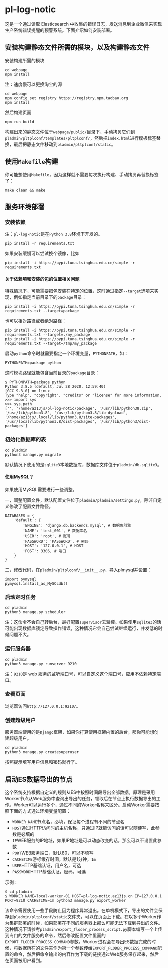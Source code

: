 # pl-log-notic

这是一个通过读取 Elasticsearch 中收集的错误日志，发送消息到企业微信来实现生产系统错误提醒的预警系统。下面介绍如何安装部署。

## 安装构建静态文件所需的模块，以及构建静态文件

安装构建所需的模块

    cd webpage
    npm install

注：速度慢可以更换淘宝的源

    cd webpage
    npm config set registry https://registry.npm.taobao.org
    npm install

然后构建页面

    npm run build

构建出来的静态文件位于`webpage/public/`目录下，手动拷贝它们到`pladmin/pltplconf/templates/pltplconf/`，然后把`index.html`进行模板标签替换，最后把静态文件移动到`pladmin/pltplconf/static`。

## 使用`Makefile`构建

你可能想使用`Makefile`，因为这样就不需要每次执行构建、手动拷贝再替换标签了：

    make clean && make

## 服务环境部署

### 安装依赖

注：`pl-log-notic`是在`Python 3.8`环境下开发的。

    pip install -r requirements.txt

如果安装缓慢可以尝试换个镜像，比如

    pip install -i https://pypi.tuna.tsinghua.edu.cn/simple -r requirements.txt

#### 关于依赖项和安装的包的位置相关问题

特殊情况下，可能需要把包安装在特定的位置，这时通过指定`--target`选项来实现，例如指定当前目录下的`package`目录：

    pip install -i https://pypi.tuna.tsinghua.edu.cn/simple -r requirements.txt --target=package

也可以相对路径或者绝对路径：

    pip install -i https://pypi.tuna.tsinghua.edu.cn/simple -r requirements.txt --target=./my_package
    pip install -i https://pypi.tuna.tsinghua.edu.cn/simple -r requirements.txt --target=/tmp/my_package

启动`python`命令时就需要指定一个环境变量，`PYTHONPATH`，如：

    PYTHONPATH=package python

这时模块路径就能包含当前目录的`package`目录：

    $ PYTHONPATH=package python
    Python 3.8.5 (default, Jul 28 2020, 12:59:40) 
    [GCC 9.3.0] on linux
    Type "help", "copyright", "credits" or "license" for more information.
    >>> import sys
    >>> sys.path
    ['', '/home/az13js/pl-log-notic/package', '/usr/lib/python38.zip', '/usr/lib/python3.8', '/usr/lib/python3.8/lib-dynload', '/home/az13js/.local/lib/python3.8/site-packages', '/usr/local/lib/python3.8/dist-packages', '/usr/lib/python3/dist-packages']

### 初始化数据库的表

    cd pladmin
    python3 manage.py migrate

默认情况下使用的是`sqlite3`本地数据库，数据库文件位于`pladmin/db.sqlite3`。

#### 使用MySQL？

如果使用MySQL需要进行一些调整。

一，调整配置文件，默认配置文件位于`pladmin/pladmin/settings.py`，除非自定义修改了配置文件路径。

    DATABASES = {
        'default': {
            'ENGINE': 'django.db.backends.mysql', # 数据库引擎
            'NAME': 'test_001', # 数据库名
            'USER': 'root', # 账号
            'PASSWORD': 'PASSWORD', # 密码
            'HOST': '127.0.0.1', # HOST
            'POST': 3306, # 端口
        }
    }

二，修改代码，在`pladmin/pltplconf/__init__.py`，导入plmysql并设置：

    import pymysql
    pymysql.install_as_MySQLdb()

### 启动定时任务

    cd pladmin
    python3 manage.py scheduler

注：这命令不会自己转后台，最好配置`supervisor`去监控。如果使用`sqlite3`的话可能出现数据库锁定导致操作错误，这种情况它会自己尝试继续运行，并发低的时候问题不大。

### 运行服务器

    cd pladmin
    python3 manage.py runserver 9210

注：`9210`是 web 服务的监听端口号，可以自定义这个端口号，应用不依赖特定端口。

### 查看页面

浏览器访问`http://127.0.0.1:9210/`。

### 创建超级用户

服务器端使用的是`Django`框架，如果你打算使用框架内置的后台，那你可能想创建超级用户。

    cd pladmin
    python3 manage.py createsuperuser

按照提示填写用户信息和密码就行了。

## 启动ES数据导出的节点

这个系统支持根据自定义的规则从ES中按照时间段导出全部数据。原理是采用Worker节点从Web服务中查询出导出的任务，领取后在节点上执行数据导出的工作。Worker可以运行多个，通过不同的Worker名称来区分。启动Worker需要按照下面的方式通过环境变量配置：

- `WORKER_NAME`节点名，必填，保证每个进程有不同的节点名
- `HOST`通过HTTP访问时的主机名称，只通过IP就能访问的话可以随便写，此参数是必填的
- `IP`WEB服务的IP地址，如果IP地址是可以动态改变的话，那么可以不设置此参数
- `PORT`WEB服务端口，默认80，可以不填写
- `CACHETIME`游标缓存时间，默认是1分钟，`1m`
- `USER`HTTP基础认证，用户名，可选
- `PASSWORD`HTTP基础认证，密码，可选

示例：

    $ cd pladmin
    $ WORKER_NAME=local-worker-01 HOST=pl-log-notic.az13js.cn IP=127.0.0.1 PORT=9210 CACHETIME=1m python3 manage.py export_worker

该命令需要使用一些手段防止因为程序异常退出。在单机模式下，导出的文件会保存到`pladmin/pltplconf/static`文件夹，可以在页面上下载。在以多个Worker作为集群部署的时候，如果部署在不同的服务器上那么可能无法下载到导出的文件。这种情况下请参考`pladmin/export_floder_process_script.py`脚本编写一个上传到专门的文件服务的命令，然后修改配置文件里面的`EXPORT_FLODER_PROCESS_COMMAND`参数。Worker进程会在导出ES数据完成的时候，将数据所在的文件夹作为第一个参数传给`EXPORT_FLODER_PROCESS_COMMAND`配置的命令，然后把命令输出的内容作为下载的链接通过Web服务保存起来，然后在页面被用户看到。
